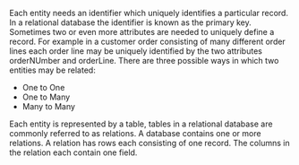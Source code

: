 Each entity needs an identifier which uniquely identifies a particular record. In a relational database the identifier is known as the primary key. Sometimes two or even more attributes are needed to uniquely define a record. For example in a customer order consisting of many different order lines each order line may be uniquely identified by the two attributes orderNUmber and orderLine.
There are three possible ways in which two entities may be related:
- One to One
- One to Many
- Many to Many

Each entity is represented by a table, tables in a relational database are commonly referred to as relations. A database contains one or more relations. A relation has rows each consisting of one record. The columns in the relation each contain one field.